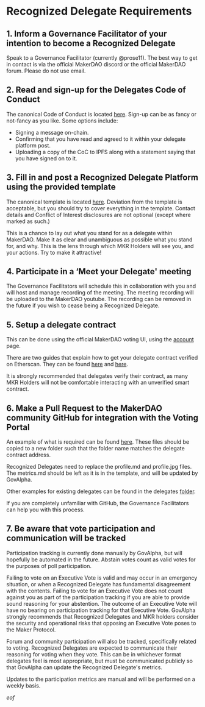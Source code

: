 # Recognized Delegate Requirements

## 1. Inform a Governance Facilitator of your intention to become a Recognized Delegate

Speak to a Governance Facilitator (currently @prose11). The best way to get in contact is via the official MakerDAO discord or the official MakerDAO forum. Please do not use email.

## 2. Read and sign-up for the Delegates Code of Conduct

The canonical Code of Conduct is located [here](https://forum.makerdao.com/t/recognised-delegate-code-of-conduct/9384). Sign-up can be as fancy or not-fancy as you like. Some options include:

* Signing a message on-chain.
* Confirming that you have read and agreed to it within your delegate platform post.
* Uploading a copy of the CoC to IPFS along with a statement saying that you have signed on to it.

## 3. Fill in and post a Recognized Delegate Platform using the provided template

The canonical template is located [here](https://forum.makerdao.com/t/recognised-delegate-initial-template/8989). Deviation from the template is acceptable, but you should try to cover everything in the template. Contact details and Conflict of Interest disclosures are not optional (except where marked as such.)

This is a chance to lay out what you stand for as a delegate within MakerDAO. Make it as clear and unambiguous as possible what you stand for, and why. This is the lens through which MKR Holders will see you, and your actions. Try to make it attractive!

## 4. Participate in a ‘Meet your Delegate' meeting

The Governance Facilitators will schedule this in collaboration with you and will host and manage recording of the meeting. The meeting recording will be uploaded to the MakerDAO youtube. The recording can be removed in the future if you wish to cease being a Recognized Delegate.

## 5. Setup a delegate contract

This can be done using the official MakerDAO voting UI, using the [account](https://vote.makerdao.com/account?network=mainnet) page.

There are two guides that explain how to get your delegate contract verified on Etherscan. They can be found [here](https://dux.makerdao.network/Verifying-a-delegate-contract-on-Etherscan-df677c604ac94911ae071fedc6a98ed2) and [here](https://github.com/brianmcmichael/makerdao-stuff/blob/master/VerifyVoteDelegate.md).

It is strongly recommended that delegates verify their contract, as many MKR Holders will not be comfortable interacting with an unverified smart contract.

## 6. Make a Pull Request to the MakerDAO community GitHub for integration with the Voting Portal

An example of what is required can be found [here](https://github.com/makerdao/community/tree/master/governance/delegates/template). These files should be copied to a new folder such that the folder name matches the delegate contract address.

Recognized Delegates need to replace the profile.md and profile.jpg files. The metrics.md should be left as it is in the template, and will be updated by GovAlpha.

Other examples for existing delegates can be found in the delegates [folder](https://github.com/makerdao/community/tree/master/governance/delegates).

If you are completely unfamiliar with GitHub, the Governance Facilitators can help you with this process.

## 7. Be aware that vote participation and communication will be tracked

Participation tracking is currently done manually by GovAlpha, but will hopefully be automated in the future. Abstain votes count as valid votes for the purposes of poll participation.

Failing to vote on an Executive Vote is valid and may occur in an emergency situation, or when a Recognized Delegate has fundamental disagreement with the contents. Failing to vote for an Executive Vote does not count against you as part of the participation tracking if you are able to provide sound reasoning for your abstention. The outcome of an Executive Vote will have no bearing on participation tracking for that Executive Vote. GovAlpha strongly recommends that Recognized Delegates and MKR holders consider the security and operational risks that opposing an Executive Vote poses to the Maker Protocol.

Forum and community participation will also be tracked, specifically related to voting. Recognized Delegates are expected to communicate their reasoning for voting when they vote. This can be in whichever format delegates feel is most appropriate, but must be communicated publicly so that GovAlpha can update the Recognized Delegate's metrics.

Updates to the participation metrics are manual and will be performed on a weekly basis.

$eof$